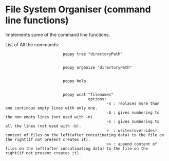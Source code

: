 # File System Organiser (command line functions)
Implements some of the command line functions.

List of All the commands:  

                             peppy tree "directoryPath" 
                             
                            
                             peppy organize "directoryPath"
                             
                            
                             peppy help
                             
                             
                             peppy wcat "filenames"
                                        options: 
                                                -s : replaces more than one continous empty lines with only one.
                                                -b : gives numbering to the non empty lines (not used with -n).
                                                -n : gives numbering to all the lines (not used with -b).
                                                >  : writes(overrides) content of files on the left(after concatinating data) to the file on the right(if not present creates it).
                                                >> : append content of files on the left(after concatinating data) to the file on the right(if not present creates it).
